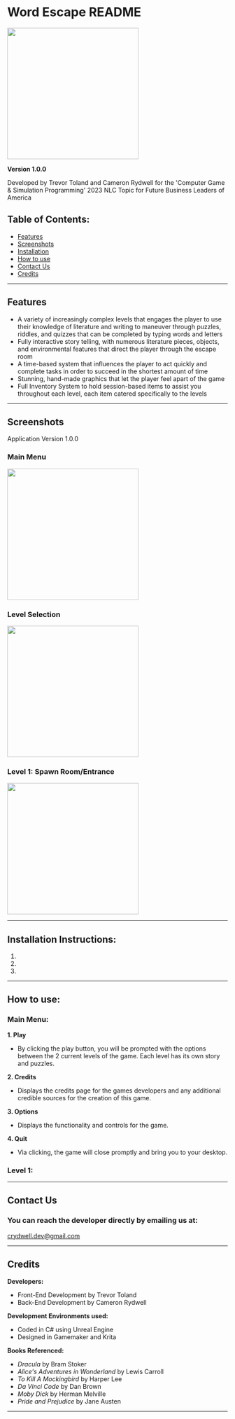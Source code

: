 # Word Escape README

<img src="https://user-images.githubusercontent.com/89942884/206558955-8608c52b-c5d5-4e3c-82c8-fdc5a3262c86.png" height="300">

**Version 1.0.0**

Developed by Trevor Toland and Cameron Rydwell for the 'Computer Game & Simulation Programming' 2023 NLC Topic for Future Business Leaders of America

## Table of Contents:
* [Features](#features)
* [Screenshots](#screenshots)
* [Installation](#installation-instructions)
* [How to use](#how-to-use)
* [Contact Us](#contact-us)
* [Credits](#credits)
---
## Features
- A variety of increasingly complex levels that engages the player to use their knowledge of literature and writing to maneuver through puzzles, riddles, and quizzes that can be completed by typing words and letters
- Fully interactive story telling, with numerous literature pieces, objects, and environmental features that direct the player through the escape room
- A time-based system that influences the player to act quickly and complete tasks in order to succeed in the shortest amount of time
- Stunning, hand-made graphics that let the player feel apart of the game
- Full Inventory System to hold session-based items to assist you throughout each level, each item catered specifically to the levels
---
## Screenshots
Application Version 1.0.0

### Main Menu
<img src="https://user-images.githubusercontent.com/89942884/213847053-10a444c5-e59e-4afe-ae86-8c5215ea6c0f.png" height="300">

### Level Selection
<img src="https://user-images.githubusercontent.com/89942884/213847116-26d74559-8cf3-4c2a-9933-c039e9d19f7d.png" height="300">

### Level 1: Spawn Room/Entrance
<img src="https://user-images.githubusercontent.com/89942884/213847159-d3b6f239-b0f8-456a-bb30-355d992d282b.png" height="300">

---

## Installation Instructions:

1.
2.
3.

---
## How to use:

### Main Menu:
**1. Play**
   - By clicking the play button, you will be prompted with the options between the 2 current levels of the game. Each level has its own story and puzzles.
   
**2. Credits**
   - Displays the credits page for the games developers and any additional credible sources for the creation of this game.
   
**3. Options**
   - Displays the functionality and controls for the game.
   
**4. Quit**
   - Via clicking, the game will close promptly and bring you to your desktop.
   
### Level 1:


---
## Contact Us

### You can reach the developer directly by emailing us at:
crydwell.dev@gmail.com

---
## Credits

**Developers:**
- Front-End Development by Trevor Toland
- Back-End Development by Cameron Rydwell

**Development Environments used:**
- Coded in C# using Unreal Engine
- Designed in Gamemaker and Krita

**Books Referenced:**

- *Dracula* by Bram Stoker
- *Alice's Adventures in Wonderland* by Lewis Carroll
- *To Kill A Mockingbird* by Harper Lee
- *Da Vinci Code* by Dan Brown
- *Moby Dick* by Herman Melville
- *Pride and Prejudice* by Jane Austen

---
